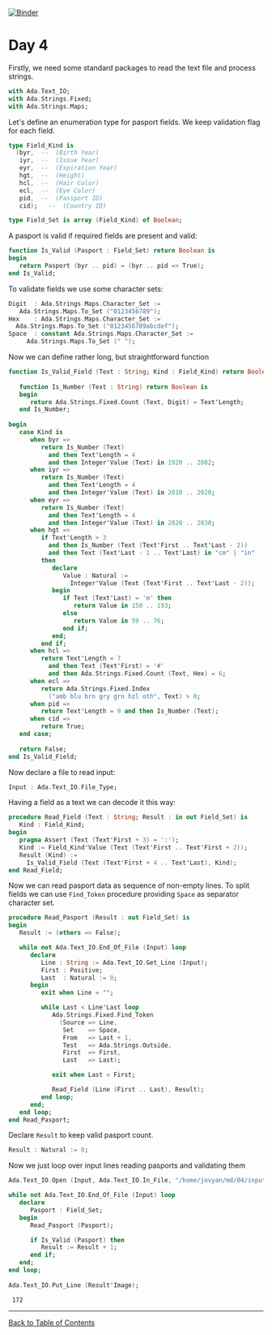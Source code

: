 [![Binder](https://mybinder.org/badge_logo.svg)](https://mybinder.org/v2/gh/reznikmm/ada-howto/advent-2020?filepath=%2Fhome%2Fjovyan%2Fnb%2F04%2F04.ipynb)

# Day 4

Firstly, we need some standard packages to read the text file and process strings.


```Ada
with Ada.Text_IO;
with Ada.Strings.Fixed;
with Ada.Strings.Maps;
```

Let's define an enumeration type for pasport fields. We keep validation flag for each field.


```Ada
type Field_Kind is
  (byr,  --  (Birth Year)
   iyr,  --  (Issue Year)
   eyr,  --  (Expiration Year)
   hgt,  --  (Height)
   hcl,  --  (Hair Color)
   ecl,  --  (Eye Color)
   pid,  --  (Passport ID)
   cid);   --  (Country ID)

type Field_Set is array (Field_Kind) of Boolean;
```

A pasport is valid if required fields are present and valid:


```Ada
function Is_Valid (Pasport : Field_Set) return Boolean is
begin
   return Pasport (byr .. pid) = (byr .. pid => True);
end Is_Valid;
```

To validate fields we use some character sets:


```Ada
Digit  : Ada.Strings.Maps.Character_Set :=
   Ada.Strings.Maps.To_Set ("0123456789");
Hex    : Ada.Strings.Maps.Character_Set :=
  Ada.Strings.Maps.To_Set ("0123456789abcdef");
Space  : constant Ada.Strings.Maps.Character_Set :=
     Ada.Strings.Maps.To_Set (" ");
```

Now we can define rather long, but straightforward function


```Ada
function Is_Valid_Field (Text : String; Kind : Field_Kind) return Boolean is
      
   function Is_Number (Text : String) return Boolean is
   begin
      return Ada.Strings.Fixed.Count (Text, Digit) = Text'Length;
   end Is_Number;
      
begin
   case Kind is
      when byr =>
         return Is_Number (Text)
           and then Text'Length = 4
           and then Integer'Value (Text) in 1920 .. 2002;
      when iyr =>
         return Is_Number (Text)
           and then Text'Length = 4
           and then Integer'Value (Text) in 2010 .. 2020;
      when eyr =>
         return Is_Number (Text)
           and then Text'Length = 4
           and then Integer'Value (Text) in 2020 .. 2030;
      when hgt =>
         if Text'Length > 3
           and then Is_Number (Text (Text'First .. Text'Last - 2))
           and then Text (Text'Last - 1 .. Text'Last) in "cm" | "in"
         then
            declare
               Value : Natural :=
                 Integer'Value (Text (Text'First .. Text'Last - 2));
            begin
               if Text (Text'Last) = 'm' then
                  return Value in 150 .. 193;
               else
                  return Value in 59 .. 76;
               end if;
            end;
         end if;
      when hcl =>
         return Text'Length = 7
           and then Text (Text'First) = '#'
           and then Ada.Strings.Fixed.Count (Text, Hex) = 6;
      when ecl =>
         return Ada.Strings.Fixed.Index
           ("amb blu brn gry grn hzl oth", Text) > 0;
      when pid =>
         return Text'Length = 9 and then Is_Number (Text);
      when cid => 
         return True;
   end case;
   
   return False;
end Is_Valid_Field;
```

Now declare a file to read input:


```Ada
Input : Ada.Text_IO.File_Type;
```

Having a field as a text we can decode it this way:


```Ada
procedure Read_Field (Text : String; Result : in out Field_Set) is
   Kind : Field_Kind;
begin
   pragma Assert (Text (Text'First + 3) = ':');
   Kind := Field_Kind'Value (Text (Text'First .. Text'First + 2));
   Result (Kind) :=
     Is_Valid_Field (Text (Text'First + 4 .. Text'Last), Kind);
end Read_Field;
```

Now we can read pasport data as sequence of non-empty lines. To split fields we can use `Find_Token` procedure providing `Space` as separator character set.


```Ada
procedure Read_Pasport (Result : out Field_Set) is
begin
   Result := (others => False);

   while not Ada.Text_IO.End_Of_File (Input) loop
      declare
         Line : String := Ada.Text_IO.Get_Line (Input);
         First : Positive;
         Last  : Natural := 0;
      begin
         exit when Line = "";

         while Last < Line'Last loop
            Ada.Strings.Fixed.Find_Token
              (Source => Line,
               Set    => Space,
               From   => Last + 1,
               Test   => Ada.Strings.Outside,
               First  => First,
               Last   => Last);

            exit when Last < First;

            Read_Field (Line (First .. Last), Result);
         end loop;
      end;
   end loop;
end Read_Pasport;
```

Declare `Result` to keep valid pasport count.


```Ada
Result : Natural := 0;
```

Now we just loop over input lines reading pasports and validating them


```Ada
Ada.Text_IO.Open (Input, Ada.Text_IO.In_File, "/home/jovyan/md/04/input");

while not Ada.Text_IO.End_Of_File (Input) loop
   declare
      Pasport : Field_Set;
   begin
      Read_Pasport (Pasport);

      if Is_Valid (Pasport) then
         Result := Result + 1;
      end if;
   end;
end loop;
   
Ada.Text_IO.Put_Line (Result'Image);
```




     172




----
[Back to Table of Contents](https://github.com/reznikmm/ada-howto/tree/advent-2020)
